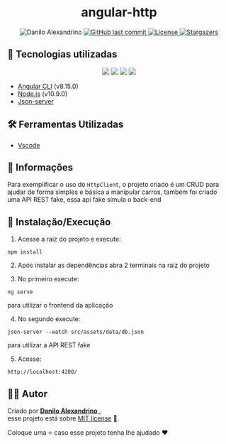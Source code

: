 
<h1 align = "center">
<strong>angular-http</strong>
</h1>

<p align="center">
   <a href="https://www.linkedin.com/in/danilo-alexandrino-4aaa1518b/">
   <a>
      <img alt="Danilo Alexandrino" src="https://img.shields.io/badge/-Danilo%20Alexandrino-ff0000?style=flat&logo=Linkedin&logoColor=white" />
  <a href="https://github.com/daniloaldm/angular-http/commits/main">
    <img alt="GitHub last commit" src="https://img.shields.io/github/last-commit/daniloaldm/angular-http?color=ff0000">
  </a> 
  <a href="https://github.com/daniloaldm/angular-http/blob/main/LICENSE"><img alt="License" src="https://img.shields.io/badge/license-MIT-ff0000">
  </a>
  <a href="https://github.com/daniloaldm/angular-http/stargazers"><img alt="Stargazers" src="https://img.shields.io/github/stars/daniloaldm/angular-http?color=ff0000&logo=github">
  </a>
</p>

##  📌 Tecnologias utilizadas
<p align="center">
<img src="https://img.shields.io/badge/angular%20-%23DD0031.svg?&style=for-the-badge&logo=angular&logoColor=white">
<img src="https://img.shields.io/badge/css-%23239120.svg?&style=for-the-badge&logo=css3&logoColor=white">
<img src="https://img.shields.io/badge/html5%20-%23E34F26.svg?&style=for-the-badge&logo=html5&logoColor=white">
<img src="https://img.shields.io/badge/typescript%20-%23007ACC.svg?&style=for-the-badge&logo=typescript&logoColor=white">
</p>

-   [Angular CLI](https://cli.angular.io/)  (v8.15.0)
-   [Node.js](https://nodejs.org/en/download/)  (v10.9.0)
-   [Json-server](https://github.com/typicode/json-server)

## 🛠️ Ferramentas Utilizadas
- [Vscode](https://code.visualstudio.com/)

## 📕 Informações
Para exemplificar o uso do  `HttpClient`, o projeto criado é um CRUD para ajudar de forma simples e básica a manipular carros, também foi criado uma API REST fake, essa api fake simula o back-end

## 🚀 Instalação/Execução

1. Acesse a raiz do projeto e execute:

`npm install`

2. Após instalar as dependências abra 2 terminais na raiz do projeto

3. No primeiro execute:

`ng serve`

para utilizar o frontend da aplicação

4. No segundo execute:

`json-server --watch src/assets/data/db.json`

para utilizar a API REST fake

5. Acesse:

`http://localhost:4200/`

## 👨‍💻 [](<[https://github.com/daniloaldm/angular-http](https://github.com/daniloaldm/angular-http)#autor>)Autor

Criado por [**Danilo Alexandrino** ](https://github.com/daniloaldm), <br>esse projeto está sobre [MIT license](./LICENSE) 📃.

Coloque uma ⭐️ caso esse projeto tenha lhe ajudado :heart:
